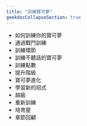 ```yaml
---
title: "訓練寶可夢"
geekdocCollapseSection: true
---
```


- 如何訓練你的寶可夢
- 通過戰鬥訓練
- 訓練環節
- 訓練不聽話的寶可夢
- 訓練點數
- 提升階級
- 寶可夢進化
- 學習新的招式
- 越級
- 重新訓練
- 培育屋
- 章節回顧